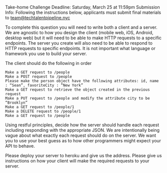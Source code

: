 Take-home Challenge
Deadline: Saturday, March 25 at 11:59pm
Submission Info: Following the instructions below, applicants must submit final materials to team@techtalentpipeline.nyc 

To complete this question you will need to write both a client and a server. We are agnostic to how you design the client (mobile web, iOS, Android, desktop web) but it will need to be able to make HTTP requests to a specific endpoints.  The server you create will also need to be able to respond to HTTP requests to specific endpoints.  It is not important what language or framework you use to build your server.

The client should do the following in order

    Make a GET request to /people
    Make a POST request to /people
    Please make the person object have the following attributes: id, name : “Sean”, favoriteCity : “New York”
    Make a GET request to retrieve the object created in the previous request
    Make a PUT request to /people and modify the attribute city to be “Brooklyn”
    Make a GET request to /people/1
    Make a DELETE request to /people/1
    Make a GET request to /people


Using restful principles, decide how the server should handle each request including responding with the appropriate JSON.  We are intentionally being vague about what exactly each request should do on the server.  We want you to use your best guess as to how other programmers might expect your API to behave.

Please deploy your server to heroku and give us the address.  Please give us instructions on how your client will make the required requests to your server. 